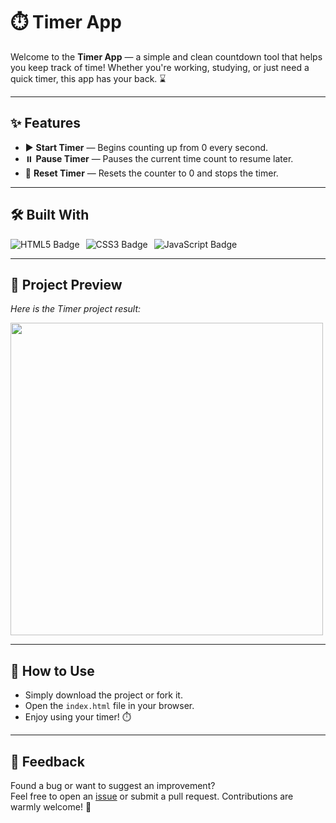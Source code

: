 # ⏱️ Timer App

Welcome to the **Timer App** — a simple and clean countdown tool that helps you keep track of time! Whether you're working, studying, or just need a quick timer, this app has your back. ⌛

---

## ✨ Features

- ▶️ **Start Timer** — Begins counting up from 0 every second.
- ⏸️ **Pause Timer** — Pauses the current time count to resume later.
- 🔄 **Reset Timer** — Resets the counter to 0 and stops the timer.

---

## 🛠️ Built With

<div align="center" style="display: flex; gap: 10px;">
  <img src="https://img.shields.io/badge/HTML5-E34F26?style=for-the-badge&logo=html5&logoColor=white" alt="HTML5 Badge" />
  <img src="https://img.shields.io/badge/CSS3-1572B6?style=for-the-badge&logo=css3&logoColor=white" alt="CSS3 Badge" />
  <img src="https://img.shields.io/badge/JavaScript-F7DF1E?style=for-the-badge&logo=javascript&logoColor=black" alt="JavaScript Badge" />
</div>

---

## 📸 Project Preview

*Here is the Timer project result:*

<img src="https://github.com/user-attachments/assets/a0ad83ed-18bb-4432-85a2-f1a6886b09c2" width="500" />

---

## 📂 How to Use

- Simply download the project or fork it.
- Open the `index.html` file in your browser.
- Enjoy using your timer! ⏱️

- ---

## 💬 Feedback

Found a bug or want to suggest an improvement?  
Feel free to open an [issue](https://github.com/Baljann/timer-app/issues) or submit a pull request. Contributions are warmly welcome! 🚀

